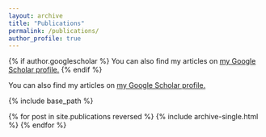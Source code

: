 ```yaml
---
layout: archive
title: "Publications"
permalink: /publications/
author_profile: true
---
```


{% if author.googlescholar %}
  You can also find my articles on <u><a href="{{https://scholar.google.com/citations?user=yrHY-lcAAAAJ&hl=zh-CN}}">my Google Scholar profile</a>.</u>
{% endif %}

You can also find my articles on <u><a href="{{https://scholar.google.com/citations?user=yrHY-lcAAAAJ&hl=zh-en}}">my Google Scholar profile</a>.</u>

{% include base_path %}

{% for post in site.publications reversed %}
  {% include archive-single.html %}
{% endfor %}
